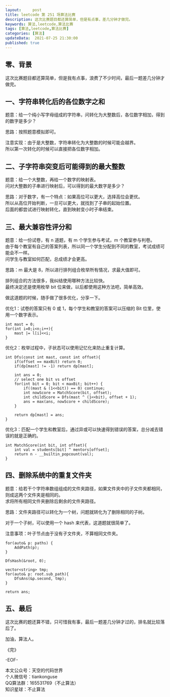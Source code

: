 ```yaml
---   
layout:     post  
title: leetcode 第 251 场算法比赛  
description: 这次比赛题目都还算简单，但是有点事，差几分钟才做完。   
keywords: 算法,leetcode,算法比赛  
tags: [算法,leetcode,算法比赛]    
categories: [算法]  
updateData:  2021-07-25 21:30:00  
published: true  
---  
```



## 零、背景  


这次比赛题目都还算简单，但是我有点事，浪费了不少时间，最后一题差几分钟才做完。  


## 一、字符串转化后的各位数字之和  


题意：给一个纯小写字母组成的字符串，问转化为大整数后，各位数字相加，得到的数字是多少？  


思路：按照题意模拟即可。  


注意实现：由于是大整数，字符串转化为大整数的时候可能会越界。  
所以第一次转化的时候可以直接把各位数字相加。  


## 二、子字符串突变后可能得到的最大整数  


题意：给一个大整数，再给一个数字的映射表。  
问对大整数的子串进行映射后，可以得到的最大数字是多少？  


思路：对于数字，有一个特点：如果高位可以更大，选择高位会更优。  
所以从高位开始判断，一旦可以更大，就找到了子串的起始位置。  
后面的都尝试进行映射转化，直到映射变小时子串结束。  



## 三、最大兼容性评分和  


题意：给一份试卷，有 n 道题，有 m 个学生参与考试，m 个教室参与判卷。  
由于每个教室有自己的答案列表，所以同一个学生分配到不同的教室，考试成绩可能会不一样。  
问学生与教室如何匹配，总成绩才会更高。  


思路：m 最大是 8，所以进行排列组合枚举所有情况，求最大值即可。  


排列组合的方法很多，我纠结使用哪种方法比较快。  
最终决定还是使用枚举 bit 位来做，以后都使用这种方法吧，简单高效。  


做这道题的时候，随手做了很多优化，分享一下。  



优化1：试卷的答案只有 0 或 1，每个学生和教室的答案可以压缩的 Bit 位里，使用一个数字表示。  


```
int mast = 0;
for(int i=0;i<n;i++){
    mast |= l[i]<<i;
}
```

优化2：枚举过程中，子状态可以使用记忆化来防止重复计算。 


```
int Dfs(const int mast, const int offset){
    if(offset == maxBit) return 0;
    if(dp[mast] != -1) return dp[mast];
    
    int ans = 0;
    // select one bit vs offset
    for(int bit = 0; bit < maxBit; bit++) {
        if((mast & (1<<bit)) == 0) continue;
        int nowScore = MatchScore(bit, offset);
        int childScore = Dfs(mast ^ (1<<bit), offset + 1);
        ans = max(ans, nowScore + childScore);
    }
    
    return dp[mast] = ans;
}
```


优化3：匹配一个学生和教室后，通过异或可以快速得到错误的答案，总分减去错误的就是正确的。  


```
int MatchScore(int bit, int offset){
    int val = students[bit] ^ mentors[offset];
    return n - __builtin_popcount(val);
}
```


## 四、删除系统中的重复文件夹  


题意：给若干个字符串数组组成的文件夹路径，如果文件夹中的子文件夹都相同，则成这两个文件夹是相同的。  
求将所有相同文件夹删除后剩余的文件夹路径。  


思路：文件夹路径可以转化为一个树，问题就转化为了删除相同的子树。  


对于一个子树，可以使用一个 hash 来代表，这道题就很简单了。  


注意事项：叶子节点由于没有子文件夹，不算相同文件夹。  



```
for(auto& p: paths) {
    AddPath(p);
}

DfsHash(&root, 0);

vector<string> tmp;
for(auto& p: root.sub_path){
    DfsAns(&p.second, tmp);
}

return ans;
```


## 五、最后  


这次比赛的题还算不错，只可惜我有事，最后一题差几分钟才过的，排名就比较落后了。  



加油，算法人。  


《完》  


-EOF-  



本文公众号：天空的代码世界  
个人微信号：tiankonguse  
QQ算法群：165531769（不止算法）  
知识星球：不止算法  

